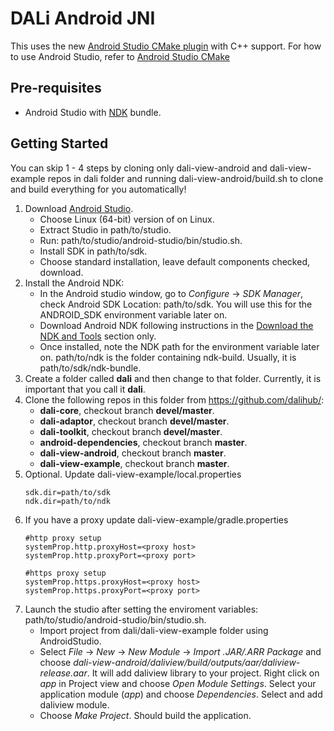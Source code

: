 DALi Android JNI
================

This uses the new [Android Studio CMake plugin](http://tools.android.com/tech-docs/external-c-builds) with C++ support.
For how to use Android Studio, refer to [Android Studio CMake](https://codelabs.developers.google.com/codelabs/android-studio-cmake/index.html)

Pre-requisites
--------------
- Android Studio with [NDK](https://developer.android.com/ndk/) bundle.

Getting Started
---------------
You can skip 1 - 4 steps by cloning only dali-view-android and dali-view-example repos in dali folder and running dali-view-android/build.sh to clone and build everything for you automatically!
1. Download [Android Studio](http://developer.android.com/sdk/index.html).
   * Choose Linux (64-bit) version of on Linux.
   * Extract Studio in path/to/studio.
   * Run: path/to/studio/android-studio/bin/studio.sh.
   * Install SDK in path/to/sdk.
   * Choose standard installation, leave default components checked, download.
2. Install the Android NDK:
   * In the Android studio window, go to *Configure* -> *SDK Manager*, check Android SDK Location: path/to/sdk. You will use this for the ANDROID_SDK environment variable later on.
   * Download Android NDK following instructions in the [Download the NDK and Tools](https://developer.android.com/ndk/guides#download-ndk) section only.
   * Once installed, note the NDK path for the environment variable later on. path/to/ndk is the folder containing ndk-build. Usually, it is path/to/sdk/ndk-bundle.
3. Create a folder called **dali** and then change to that folder. Currently, it is important that you call it **dali**.
4. Clone the following repos in this folder from https://github.com/dalihub/:
   * **dali-core**, checkout branch **devel/master**.
   * **dali-adaptor**, checkout branch **devel/master**.
   * **dali-toolkit**, checkout branch **devel/master**.
   * **android-dependencies**, checkout branch **master**.
   * **dali-view-android**, checkout branch **master**.
   * **dali-view-example**, checkout branch **master**.
5. Optional. Update dali-view-example/local.properties
   ```
   sdk.dir=path/to/sdk
   ndk.dir=path/to/ndk
   ```
7. If you have a proxy update dali-view-example/gradle.properties
   ```
   #http proxy setup
   systemProp.http.proxyHost=<proxy host>
   systemProp.http.proxyPort=<proxy port>

   #https proxy setup
   systemProp.https.proxyHost=<proxy host>
   systemProp.https.proxyPort=<proxy port>
   ```
8. Launch the studio after setting the enviroment variables: path/to/studio/android-studio/bin/studio.sh.
   * Import project from dali/dali-view-example folder using AndroidStudio.
   * Select *File* -> *New* -> *New Module* -> *Import .JAR/.ARR Package* and choose *dali-view-android/daliview/build/outputs/aar/daliview-release.aar*. It will add daliview library to your project.
     Right click on *app* in Project view and choose *Open Module Settings*. Select your application module (*app*) and choose *Dependencies*. Select and add daliview module.
   * Choose *Make Project*. Should build the application.

